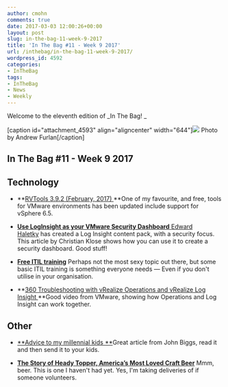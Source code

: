 ```yaml
---
author: cmohn
comments: true
date: 2017-03-03 12:00:26+00:00
layout: post
slug: in-the-bag-11-week-9-2017
title: 'In The Bag #11 - Week 9 2017'
url: /inthebag/in-the-bag-11-week-9-2017/
wordpress_id: 4592
categories:
- InTheBag
tags:
- InTheBag
- News
- Weekly
---
```


Welcome to the eleventh edition of _In The Bag!
_

[caption id="attachment_4593" align="aligncenter" width="644"][![](http://vninja.net/wordpress/wp-content/uploads/2017/03/andrew-furlan-195339-644x429.jpg)](https://unsplash.com/@andrewfurlan) Photo by Andrew Furlan[/caption]



## In The Bag #11 - Week 9 2017





## Technology






    
  * **[RVTools 3.9.2 (February, 2017)
](https://github.com/mubix/osx-wificleaner)**One of my favourite, and free, tools for VMware environments has been updated include support for vSphere 6.5.

    
  * [**Use LogInsight as your VMware Security Dashboard**
](https://vratpack.com/2017/02/28/LogInsight-Content-Pack-for-Security.html)[Edward Haletky](https://twitter.com/texiwill) has created a Log Insight content pack, with a security focus. This article by Christian Klose shows how you can use it to create a security dashboard. Good stuff!

    
  * **[Free ITIL training](http://www.freeitiltraining.com)**
Perhaps not the most sexy topic out there, but some basic ITIL training is something everyone needs — Even if you don't utilise in your organisation.

    
  * **[360 Troubleshooting with vRealize Operations and vRealize Log Insight
](https://www.youtube.com/watch?v=lQmnKgJhUJs&feature=youtu.be)**Good video from VMware, showing how Operations and Log Insight can work together.





## Other






    
  * [**Advice to my millennial kids
**](https://medium.com/@johnbiggs/advice-to-my-millennial-kids-703425a5c362#.6srqltg9t)Great article from John Biggs, read it and then send it to your kids.

    
  * [**The Story of Heady Topper, America’s Most Loved Craft Beer**](https://longreads.com/2017/03/01/the-story-of-heady-topper-americas-most-loved-craft-beer/)
Mmm, beer. This is one I haven't had yet. Yes, I'm taking deliveries of if someone volunteers.


